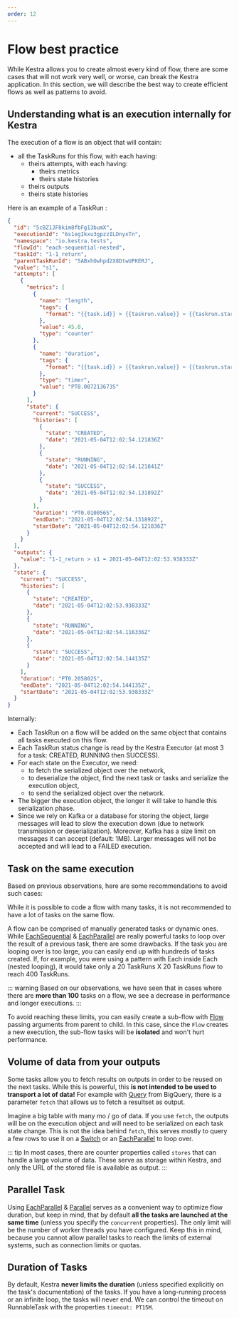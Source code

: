 ```yaml
---
order: 12
---
```


# Flow best practice
While Kestra allows you to create almost every kind of flow, there are some cases that will not work very well, or worse, can break the Kestra application.
In this section, we will describe the best way to create efficient flows as well as patterns to avoid.


## Understanding what is an execution internally for Kestra
The execution of a flow is an object that will contain:
- all the TaskRuns for this flow, with each having:
    - theirs attempts, with each having:
        - theirs metrics
        - theirs state histories
    - theirs outputs
    - theirs state histories

Here is an example of a TaskRun :
```json
{
  "id": "5cBZ1JF8kim8fbFg13bumX",
  "executionId": "6s1egIkxu3gpzzILDnyxTn",
  "namespace": "io.kestra.tests",
  "flowId": "each-sequential-nested",
  "taskId": "1-1_return",
  "parentTaskRunId": "5ABxhOwhpd2X8DtwUPKERJ",
  "value": "s1",
  "attempts": [
    {
      "metrics": [
        {
          "name": "length",
          "tags": {
            "format": "{{task.id}} > {{taskrun.value}} ⬅ {{taskrun.startDate}}"
          },
          "value": 45.0,
          "type": "counter"
        },
        {
          "name": "duration",
          "tags": {
            "format": "{{task.id}} > {{taskrun.value}} ⬅ {{taskrun.startDate}}"
          },
          "type": "timer",
          "value": "PT0.007213673S"
        }
      ],
      "state": {
        "current": "SUCCESS",
        "histories": [
          {
            "state": "CREATED",
            "date": "2021-05-04T12:02:54.121836Z"
          },
          {
            "state": "RUNNING",
            "date": "2021-05-04T12:02:54.121841Z"
          },
          {
            "state": "SUCCESS",
            "date": "2021-05-04T12:02:54.131892Z"
          }
        ],
        "duration": "PT0.010056S",
        "endDate": "2021-05-04T12:02:54.131892Z",
        "startDate": "2021-05-04T12:02:54.121836Z"
      }
    }
  ],
  "outputs": {
    "value": "1-1_return > s1 ⬅ 2021-05-04T12:02:53.938333Z"
  },
  "state": {
    "current": "SUCCESS",
    "histories": [
      {
        "state": "CREATED",
        "date": "2021-05-04T12:02:53.938333Z"
      },
      {
        "state": "RUNNING",
        "date": "2021-05-04T12:02:54.116336Z"
      },
      {
        "state": "SUCCESS",
        "date": "2021-05-04T12:02:54.144135Z"
      }
    ],
    "duration": "PT0.205802S",
    "endDate": "2021-05-04T12:02:54.144135Z",
    "startDate": "2021-05-04T12:02:53.938333Z"
  }
}
```

Internally:
- Each TaskRun on a flow will be added on the same object that contains all tasks executed on this flow.
- Each TaskRun status change is read by the Kestra Executor (at most 3 for a task: CREATED, RUNNING then SUCCESS).
- For each state on the Executor, we need:
    - to fetch the serialized object over the network,
    - to deserialize the object, find the next task or tasks and serialize the execution object,
    - to send the serialized object over the network.
- The bigger the execution object, the longer it will take to handle this serialization phase.
- Since we rely on Kafka or a database for storing the object, large messages will lead to slow the execution down (due to network transmission or deserialization). Moreover, Kafka has a size limit on messages it can accept (default: 1MB). Larger messages will not be accepted and will lead to a FAILED execution.

## Task on the same execution
Based on previous observations, here are some recommendations to avoid such cases:

While it is possible to code a flow with many tasks, it is not recommended to have a lot of tasks on the same flow.

A flow can be comprised of manually generated tasks or dynamic ones. While [EachSequential](/plugins/core/tasks/flows/io.kestra.core.tasks.flows.EachSequential) & [EachParallel](/plugins/core/tasks/flows/io.kestra.core.tasks.flows.EachParallel) are really powerful tasks to loop over the result of a previous task, there are some drawbacks. If the task you are looping over is too large, you can easily end up with hundreds of tasks created. If, for example, you were using a pattern with Each inside Each (nested looping), it would take only a 20 TaskRuns X 20 TaskRuns flow to reach 400 TaskRuns.

::: warning
Based on our observations, we have seen that in cases where there are **more than 100** tasks on a flow, we see a decrease in performance and longer executions.
:::

To avoid reaching these limits, you can easily create a sub-flow with [Flow](/plugins/core/tasks/flows/io.kestra.core.tasks.flows.Flow) passing arguments from parent to child. In this case, since the `Flow` creates a new execution, the sub-flow tasks will be **isolated** and won't hurt performance.

## Volume of data from your outputs
Some tasks allow you to fetch results on outputs in order to be reused on the next tasks.
While this is powerful, this **is not intended to be used to transport a lot of data!**
For example with [Query](/plugins/plugin-gcp/tasks/bigquery/io.kestra.plugin.gcp.bigquery.Query) from BigQuery, there is a parameter `fetch` that allows us to fetch a resultset as output.

Imagine a big table with many mo / go of data. If you use `fetch`, the outputs will be on the execution object and will need to be serialized on each task state change. This is not the idea behind `fetch`, this serves mostly to query a few rows to use it on a [Switch](/plugins/core/tasks/flows/io.kestra.core.tasks.flows.Switch) or an [EachParallel](/plugins/core/tasks/flows/io.kestra.core.tasks.flows.EachParallel) to loop over.

::: tip
In most cases, there are counter properties called `stores` that can handle a large volume of data. These serve as storage within Kestra, and only the URL of the stored file is available as output.
:::


## Parallel Task
Using [EachParallel](/plugins/core/tasks/flows/io.kestra.core.tasks.flows.EachParallel) &  [Parallel](/plugins/core/tasks/flows/io.kestra.core.tasks.flows.Parallel) serves as a convenient way to optimize flow duration, but keep in mind, that by default **all the tasks are launched at the same time** (unless you specify the `concurrent` properties). The only limit will be the number of worker threads you have configured.
Keep this in mind, because you cannot allow parallel tasks to reach the limits of external systems, such as connection limits or quotas.


## Duration of Tasks
By default, Kestra **never limits the duration** (unless specified explicitly on the task's documentation) of the tasks. If you have a long-running process or an infinite loop, the tasks will never end. We can control the timeout on RunnableTask with the properties `timeout: PT15M`.
